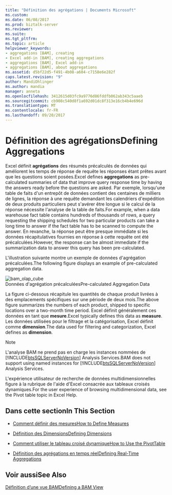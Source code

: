 ```yaml
---
title: "Définition des agrégations | Documents Microsoft"
ms.custom: 
ms.date: 06/08/2017
ms.prod: biztalk-server
ms.reviewer: 
ms.suite: 
ms.tgt_pltfrm: 
ms.topic: article
helpviewer_keywords:
- aggregations [BAM], creating
- Excel add-in [BAM], creating aggregations
- aggregations [BAM], Excel add-in
- aggregations [BAM], about aggregations
ms.assetid: d5bf22d5-f491-4b08-a604-c7158e6e282f
caps.latest.revision: "9"
author: MandiOhlinger
ms.author: mandia
manager: anneta
ms.openlocfilehash: 3412615d03fc9a9776d86fddfb062ab343c5aaeb
ms.sourcegitcommit: cb908c540d8f1a692d01dc8f313e16cb4b4e696d
ms.translationtype: MT
ms.contentlocale: fr-FR
ms.lasthandoff: 09/20/2017
---
```

# <a name="defining-aggregations"></a><span data-ttu-id="ae0ac-102">Définition des agrégations</span><span class="sxs-lookup"><span data-stu-id="ae0ac-102">Defining Aggregations</span></span>
<span data-ttu-id="ae0ac-103">Excel définit **agrégations** des résumés précalculés de données qui améliorent les temps de réponse de requête les réponses étant prêtes avant que les questions soient posées.</span><span class="sxs-lookup"><span data-stu-id="ae0ac-103">Excel defines **aggregations** as pre-calculated summaries of data that improve query response time by having the answers ready before the questions are asked.</span></span> <span data-ttu-id="ae0ac-104">Par exemple, lorsqu'une table de faits d'un entrepôt de données contient des centaines de milliers de lignes, la réponse à une requête demandant les calendriers d'expédition de deux produits particuliers peut s'avérer être longue si le calcul de la réponse nécessite l'analyse de la table de faits.</span><span class="sxs-lookup"><span data-stu-id="ae0ac-104">For example, when a data warehouse fact table contains hundreds of thousands of rows, a query requesting the shipping schedules for two particular products can take a long time to answer if the fact table has to be scanned to compute the answer.</span></span> <span data-ttu-id="ae0ac-105">En revanche, la réponse peut être presque immédiate si les données récapitulatives fournies en réponse à cette requête ont été précalculées.</span><span class="sxs-lookup"><span data-stu-id="ae0ac-105">However, the response can be almost immediate if the summarization data to answer this query has been pre-calculated.</span></span>  
  
 <span data-ttu-id="ae0ac-106">L'illustration suivante montre un exemple de données d'agrégation précalculées.</span><span class="sxs-lookup"><span data-stu-id="ae0ac-106">The following figure displays an example of pre-calculated aggregation data.</span></span>  
  
 ![](../core/media/bam-olap-cube.gif "bam_olap_cube")  
<span data-ttu-id="ae0ac-107">Données d'agrégation précalculées</span><span class="sxs-lookup"><span data-stu-id="ae0ac-107">Pre-calculated Aggregation Data</span></span>  
  
 <span data-ttu-id="ae0ac-108">La figure ci-dessous récapitule les quantités de chaque produit livrées à des emplacements spécifiques sur une période de deux mois.</span><span class="sxs-lookup"><span data-stu-id="ae0ac-108">The above figure summarizes the numbers of each product, shipped to specific locations over a two-month time period.</span></span> <span data-ttu-id="ae0ac-109">Excel définit généralement ces données en tant que **mesure**.</span><span class="sxs-lookup"><span data-stu-id="ae0ac-109">Excel typically defines this data as **measure**.</span></span> <span data-ttu-id="ae0ac-110">Les données utilisées pour le filtrage et la catégorisation, Excel définit comme **dimension**.</span><span class="sxs-lookup"><span data-stu-id="ae0ac-110">The data used for filtering and categorization, Excel defines as **dimension**.</span></span>  
  
> [!NOTE]
>  <span data-ttu-id="ae0ac-111">L'analyse BAM ne prend pas en charge les instances nommées de [!INCLUDE[btsSQLServerNoVersion](../includes/btssqlservernoversion-md.md)] Analysis Services.</span><span class="sxs-lookup"><span data-stu-id="ae0ac-111">BAM does not support using named instances for [!INCLUDE[btsSQLServerNoVersion](../includes/btssqlservernoversion-md.md)] Analysis Services.</span></span>  
  
 <span data-ttu-id="ae0ac-112">L'expérience utilisateur de recherche de données multidimensionnelles figure à la rubrique de l'aide d'Excel consacrée aux tableaux croisés dynamiques.</span><span class="sxs-lookup"><span data-stu-id="ae0ac-112">For the user experience of browsing multidimensional data, see the Pivot table topic in Excel Help.</span></span>  
  
## <a name="in-this-section"></a><span data-ttu-id="ae0ac-113">Dans cette section</span><span class="sxs-lookup"><span data-stu-id="ae0ac-113">In This Section</span></span>  
  
-   [<span data-ttu-id="ae0ac-114">Comment définir des mesures</span><span class="sxs-lookup"><span data-stu-id="ae0ac-114">How to Define Measures</span></span>](../core/how-to-define-measures.md)  
  
-   [<span data-ttu-id="ae0ac-115">Définition des Dimensions</span><span class="sxs-lookup"><span data-stu-id="ae0ac-115">Defining Dimensions</span></span>](../core/defining-dimensions.md)  
  
-   [<span data-ttu-id="ae0ac-116">Comment utiliser le tableau croisé dynamique</span><span class="sxs-lookup"><span data-stu-id="ae0ac-116">How to Use the PivotTable</span></span>](../core/how-to-use-the-pivottable.md)  
  
-   [<span data-ttu-id="ae0ac-117">Définition des agrégations en temps réel</span><span class="sxs-lookup"><span data-stu-id="ae0ac-117">Defining Real-Time Aggregations</span></span>](../core/defining-real-time-aggregations.md)  
  
## <a name="see-also"></a><span data-ttu-id="ae0ac-118">Voir aussi</span><span class="sxs-lookup"><span data-stu-id="ae0ac-118">See Also</span></span>  
 [<span data-ttu-id="ae0ac-119">Définition d’une vue BAM</span><span class="sxs-lookup"><span data-stu-id="ae0ac-119">Defining a BAM View</span></span>](../core/defining-a-bam-view.md)